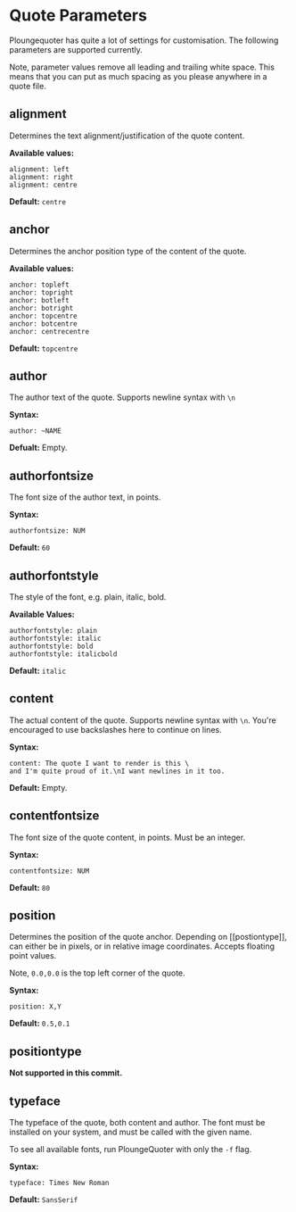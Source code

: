 # Quote Parameters

Ploungequoter has quite a lot of settings for customisation. The following
parameters are supported currently.

Note, parameter values remove all leading and trailing white space.
This means that you can put as much spacing as you please anywhere in a quote
file.

## alignment

Determines the text alignment/justification of the quote content.

**Available values:**
```
alignment: left
alignment: right
alignment: centre
```
**Default:** `centre`

## anchor

Determines the anchor position type of the content of the quote.

**Available values:**
```
anchor: topleft
anchor: topright
anchor: botleft
anchor: botright
anchor: topcentre
anchor: botcentre
anchor: centrecentre
```
**Default:** `topcentre`

## author

The author text of the quote. Supports newline syntax with `\n`

**Syntax:**
```
author: ~NAME
```
**Defualt:** Empty.

## authorfontsize

The font size of the author text, in points.

**Syntax:**
```
authorfontsize: NUM
```
**Default:** `60`

## authorfontstyle

The style of the font, e.g. plain, italic, bold.

**Available Values:**
```
authorfontstyle: plain
authorfontstyle: italic
authorfontstyle: bold
authorfontstyle: italicbold
```
**Default:** `italic`

## content

The actual content of the quote. Supports newline syntax with `\n`. You're
encouraged to use backslashes here to continue on lines.

**Syntax:**
```
content: The quote I want to render is this \
and I'm quite proud of it.\nI want newlines in it too.
```
**Default:** Empty.

## contentfontsize

The font size of the quote content, in points. Must be an integer.

**Syntax:**
```
contentfontsize: NUM
```
**Default:** `80`

## position

Determines the position of the quote anchor.
Depending on [[postiontype]], can either
be in pixels, or in relative image coordinates. Accepts floating point values.

Note, `0.0,0.0` is the top left corner of the quote.

**Syntax:**
```
position: X,Y
```
**Default:** `0.5,0.1`

## positiontype

**Not supported in this commit.**

## typeface

The typeface of the quote, both content and author. The font must be installed
on your system, and must be called with the given name.

To see all available fonts, run PloungeQuoter with only the `-f` flag.

**Syntax:**
```
typeface: Times New Roman
```
**Default:** `SansSerif`